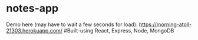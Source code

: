 # notes-app
Demo here (may have to wait a few seconds for load): https://morning-atoll-21303.herokuapp.com/
#Built-using
React, Express, Node, MongoDB
